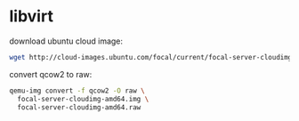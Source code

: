 # libvirt

download ubuntu cloud image:
```bash
wget http://cloud-images.ubuntu.com/focal/current/focal-server-cloudimg-amd64.img
```

convert qcow2 to raw:
```bash
qemu-img convert -f qcow2 -O raw \
  focal-server-cloudimg-amd64.img \
  focal-server-cloudimg-amd64.raw
```

